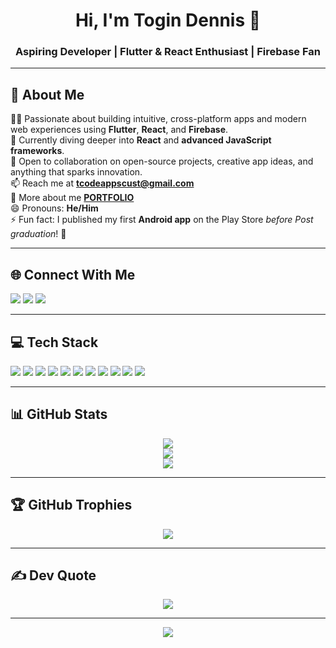 <h1 align="center">Hi, I'm Togin Dennis 👋</h1>
<h3 align="center">Aspiring Developer | Flutter & React Enthusiast | Firebase Fan</h3>

---

## 💫 About Me

👨‍💻 Passionate about building intuitive, cross-platform apps and modern web experiences using **Flutter**, **React**, and **Firebase**.  
🌱 Currently diving deeper into **React** and **advanced JavaScript frameworks**.  
🤝 Open to collaboration on open-source projects, creative app ideas, and anything that sparks innovation.  
📫 Reach me at **[tcodeappscust@gmail.com](mailto:tcodeappscust@gmail.com)**</br>
🛜 More about me **[PORTFOLIO](https://togin-dennis.github.io/I_AM_TOGIN/)**  
😄 Pronouns: **He/Him**  
⚡ Fun fact: I published my first **Android app** on the Play Store *before Post graduation*! 🚀  

---

## 🌐 Connect With Me

<p align="left">
  <a href="https://instagram.com/togin_dennis_" target="_blank"><img src="https://img.shields.io/badge/Instagram-%23E4405F.svg?style=for-the-badge&logo=instagram&logoColor=white"/></a>
  <a href="https://linkedin.com/in/togin-dennis-a8642a359" target="_blank"><img src="https://img.shields.io/badge/LinkedIn-%230077B5.svg?style=for-the-badge&logo=linkedin&logoColor=white"/></a>
  <a href="mailto:togindennisoffi@gmail.com"><img src="https://img.shields.io/badge/Email-D14836?style=for-the-badge&logo=gmail&logoColor=white"/></a>
</p>

---

## 💻 Tech Stack

<p align="left">
  <img src="https://img.shields.io/badge/Dart-0175C2?style=for-the-badge&logo=dart&logoColor=white"/>
  <img src="https://img.shields.io/badge/Flutter-02569B?style=for-the-badge&logo=flutter&logoColor=white"/>
  <img src="https://img.shields.io/badge/Firebase-039BE5?style=for-the-badge&logo=firebase"/>
  <img src="https://img.shields.io/badge/JavaScript-323330?style=for-the-badge&logo=javascript&logoColor=F7DF1E"/>
  <img src="https://img.shields.io/badge/React-20232A?style=for-the-badge&logo=react&logoColor=61DAFB"/>
  <img src="https://img.shields.io/badge/PHP-777BB4?style=for-the-badge&logo=php&logoColor=white"/>
  <img src="https://img.shields.io/badge/Python-3670A0?style=for-the-badge&logo=python&logoColor=ffdd54"/>
  <img src="https://img.shields.io/badge/HTML5-E34F26?style=for-the-badge&logo=html5&logoColor=white"/>
  <img src="https://img.shields.io/badge/C++-00599C?style=for-the-badge&logo=c%2B%2B&logoColor=white"/>
  <img src="https://img.shields.io/badge/C%23-239120?style=for-the-badge&logo=c-sharp&logoColor=white"/>
  <img src="https://img.shields.io/badge/Git-F05033?style=for-the-badge&logo=git&logoColor=white"/>
</p>

---

## 📊 GitHub Stats

<p align="center">
  <img src="https://github-readme-stats.vercel.app/api?username=Togin-Dennis&theme=codeSTACKr&hide_border=false&include_all_commits=false&count_private=false"/>
  <br/>
  <img src="https://nirzak-streak-stats.vercel.app/?user=Togin-Dennis&theme=codeSTACKr&hide_border=false"/>
  <br/>
  <img src="https://github-readme-stats.vercel.app/api/top-langs/?username=Togin-Dennis&theme=codeSTACKr&layout=compact&hide_border=false"/>
</p>

---

## 🏆 GitHub Trophies

<p align="center">
  <img src="https://github-profile-trophy.vercel.app/?username=Togin-Dennis&theme=onedark&no-frame=false&no-bg=true&margin-w=4"/>
</p>

---

## ✍️ Dev Quote

<p align="center">
  <img src="https://quotes-github-readme.vercel.app/api?type=horizontal&theme=radical"/>
</p>

---

<p align="center">
  <img src="https://visitcount.itsvg.in/api?id=Togin-Dennis&icon=6&color=3" />
</p>

<!-- Created with ❤️ by Togin Dennis using GPRM (https://gprm.itsvg.in) -->
